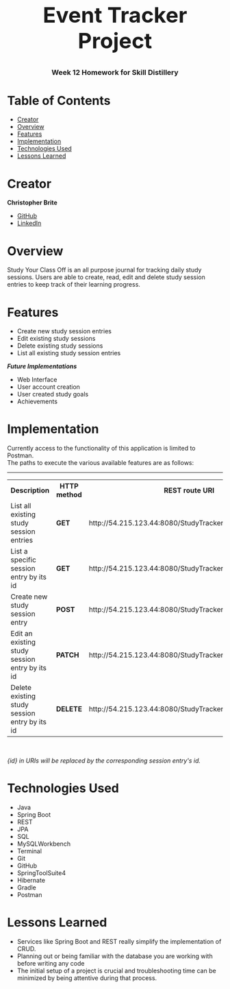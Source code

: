 <h1 align="center" style="font-size: 50px;">
Event Tracker Project
</h1>
<h3 align="center">
Week 12 Homework for Skill Distillery
</h3>

# Table of Contents
* <a href="#creator"> Creator</a>
* <a href="#overview"> Overview</a>
* <a href="#features"> Features</a>
* <a href="#implementation"> Implementation</a>
* <a href="#technologies-used"> Technologies Used</a>
* <a href="#lessons-learned"> Lessons Learned</a>

<h2 dir="auto">
<a id="creator" class="anchor" aria-hidden="true" href="#creator"></a>

# Creator
</h2>

<b>Christopher Brite</b>

* <a href="https://github.com/cmbrite">GitHub </a>
* <a href="https://www.linkedin.com/in/christopher-brite">LinkedIn </a>

<h2 dir="auto">
<a id="overview" class="anchor" aria-hidden="true" href="#overview"></a>

# Overview
</h2>

Study Your Class Off is an all purpose journal for tracking daily study sessions.  Users are able to create, read, edit and delete study session entries to keep track of their learning progress. 


<h2 dir="auto">
<a id="features" class="anchor" aria-hidden="true" href="#features"></a>

# Features
</h2>


* Create new study session entries
* Edit existing study sessions
* Delete existing study sessions
* List all existing study session entries


 <b><em>Future Implementations</em></b>

* Web Interface
* User account creation
* User created study goals
* Achievements


<h2 dir="auto">
<a id="implementation" class="anchor" aria-hidden="true" href="#implementation"></a>

# Implementation
</h2>

Currently access to the functionality of this application is limited to Postman. <br> The paths to execute the various available features are as follows:<hr>

<table>
  <tr>
    <th>Description</th>
    <th>HTTP method</th>
    <th>REST route URI</th>
  </tr>
  <tr>
    <td>List all existing study session entries</td>
    <td><b>GET</b></td>
    <td>http://54.215.123.44:8080/StudyTrackerRest/api/studies</td>
  </tr>
  <tr>
    <td>List a specific session entry by its id</td>
    <td><b>GET</b></td>
    <td>http://54.215.123.44:8080/StudyTrackerRest/api/studies/{id}</td>
  </tr>
  <tr>
    <td>Create new study session entry</td>
    <td><b>POST</b></td>
    <td>http://54.215.123.44:8080/StudyTrackerRest/api/studies</td>
  </tr>
  <tr>
    <td>Edit an existing study session entry by its id</td>
    <td><b>PATCH</b></td>
    <td>http://54.215.123.44:8080/StudyTrackerRest/api/studies/{id}</td>
  </tr>
  <tr>
    <td>Delete existing study session entry by its id</td>
    <td><b>DELETE</b></td>
    <td>http://54.215.123.44:8080/StudyTrackerRest/api/studies/{id}</td>
  </tr>
</table><br>

<em> {id} in URIs will be replaced by the corresponding session entry's id.</em> 

<h2 dir="auto">
<a id="technologies-used" class="anchor" aria-hidden="true" href="#technologies-used"></a>

# Technologies Used
</h2>

* Java
* Spring Boot
* REST
* JPA
* SQL
* MySQLWorkbench
* Terminal
* Git
* GitHub
* SpringToolSuite4
* Hibernate
* Gradle
* Postman


<h2 dir="auto">
<a id="lessons-learned" class="anchor" aria-hidden="true" href="#lessons-learned"></a>

# Lessons Learned
</h2>

* Services like Spring Boot and REST really simplify the implementation of CRUD. 
* Planning out or being familiar with the database you are working with before writing any code 
* The initial setup of a project is crucial and troubleshooting time can be minimized by being attentive during that process. 


